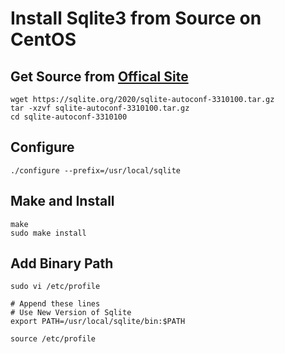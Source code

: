 # Install Sqlite3 from Source on CentOS

## Get Source from [Offical Site](https://sqlite.org/download.html)
```
wget https://sqlite.org/2020/sqlite-autoconf-3310100.tar.gz
tar -xzvf sqlite-autoconf-3310100.tar.gz
cd sqlite-autoconf-3310100
```

## Configure
```
./configure --prefix=/usr/local/sqlite
```

## Make and Install
```
make
sudo make install
```

## Add Binary Path
```
sudo vi /etc/profile
```

```
# Append these lines
# Use New Version of Sqlite
export PATH=/usr/local/sqlite/bin:$PATH
```

```
source /etc/profile
```


